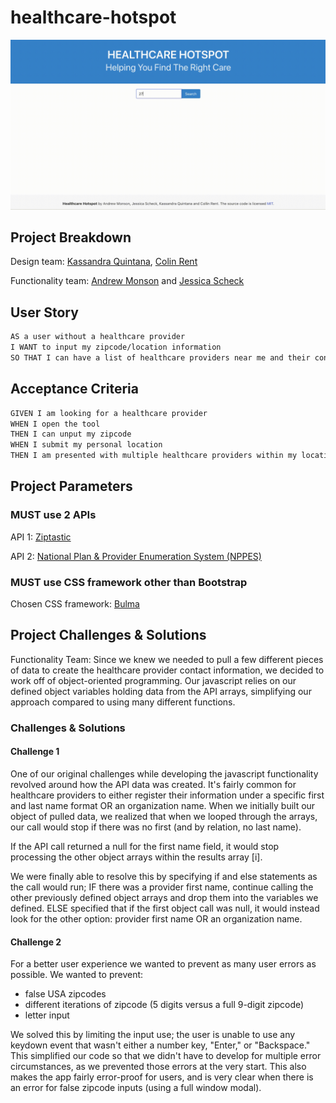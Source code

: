 # healthcare-hotspot

![Healthcare Hotspot Demo Gif](resources/healthcare-hotspot-demo.gif)

## Project Breakdown

Design team:
[Kassandra Quintana](https://github.com/kassandraq), [Colin Rent](https://github.com/Crent99)

Functionality team:
[Andrew Monson](https://github.com/AndrewCMonson) and [Jessica Scheck](https://github.com/Jessmica11)

## User Story

```md
AS a user without a healthcare provider
I WANT to input my zipcode/location information
SO THAT I can have a list of healthcare providers near me and their contact information
```

## Acceptance Criteria

```md
GIVEN I am looking for a healthcare provider
WHEN I open the tool
THEN I can unput my zipcode
WHEN I submit my personal location
THEN I am presented with multiple healthcare providers within my location range with their contact information
```

## Project Parameters

### MUST use 2 APIs

API 1:
[Ziptastic](https://www.ziptasticAPI.com/)

API 2:
[National Plan & Provider Enumeration System (NPPES) ](https://npiregistry.cms.hhs.gov/api-page)

### MUST use CSS framework other than Bootstrap

Chosen CSS framework: [Bulma](https://bulma.io/)

## Project Challenges & Solutions

Functionality Team:
Since we knew we needed to pull a few different pieces of data to create the healthcare provider contact information, we decided to work off of object-oriented programming. Our javascript relies on our defined object variables holding data from the API arrays, simplifying our approach compared to using many different functions.

### Challenges & Solutions

#### Challenge 1

One of our original challenges while developing the javascript functionality revolved around how the API data was created. It's fairly common for healthcare providers to either register their information under a specific first and last name format OR an organization name. When we initially built our object of pulled data, we realized that when we looped through the arrays, our call would stop if there was no first (and by relation, no last name).

If the API call returned a null for the first name field, it would stop processing the other object arrays within the results array [i].

We were finally able to resolve this by specifying if and else statements as the call would run; IF there was a provider first name, continue calling the other previously defined object arrays and drop them into the variables we defined. ELSE specified that if the first object call was null, it would instead look for the other option: provider first name OR an organization name.

#### Challenge 2

For a better user experience we wanted to prevent as many user errors as possible. We wanted to prevent:

- false USA zipcodes
- different iterations of zipcode (5 digits versus a full 9-digit zipcode)
- letter input

We solved this by limiting the input use; the user is unable to use any keydown event that wasn't either a number key, "Enter," or "Backspace." This simplified our code so that we didn't have to develop for multiple error circumstances, as we prevented those errors at the very start. This also makes the app fairly error-proof for users, and is very clear when there is an error for false zipcode inputs (using a full window modal).
